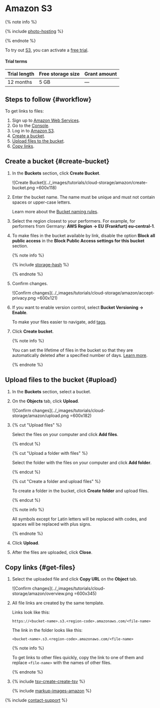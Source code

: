 # Amazon S3

{% note info %}

{% include [photo-hosting](_includes/cloud-storage/photo-hosting.md) %}

{% endnote %}

To try out [S3](https://aws.amazon.com/s3/?nc1=h_ls), you can activate a [free trial](https://aws.amazon.com/free).

#### Trial terms

Trial length | Free storage size | Grant amount
------------ | ----------------- | ------------
12 months | 5 GB | &mdash;

## Steps to follow {#workflow}

To get links to files:

1. Sign up to [Amazon Web Services](https://aws.amazon.com/getting-started/hands-on/backup-files-to-amazon-s3/?nc1=h_ls).
1. Go to the [Console](https://console.aws.amazon.com/console/home?nc2=h_ct&src=header-signin).
1. Log in to [Amazon S3](https://s3.console.aws.amazon.com/s3/home).
1. [Create a bucket](#create-bucket).
1. [Upload files to the bucket](#upload).
1. [Copy links](#get-files).

## Create a bucket {#create-bucket}

1. In the **Buckets** section, click **Create Bucket**.

    ![Create Bucket](../_images/tutorials/cloud-storage/amazon/create-bucket.png =600x118)

1. Enter the bucket name. The name must be unique and must not contain spaces or upper-case letters.

    Learn more about the [Bucket naming rules](https://docs.aws.amazon.com/AmazonS3/latest/userguide/bucketnamingrules.html).

1. Select the region closest to your performers. For example, for performers from Germany: **AWS Region → EU (Frankfurt) eu-central-1**.

1. To make files in the bucket available by link, disable the option **Block all public access** in the **Block Public Access settings for this bucket** section.

    {% note info %}

    {% include [storage-hash](_includes/cloud-storage/hash.md) %}

    {% endnote %}

1. Confirm changes.

    ![Confirm changes](../_images/tutorials/cloud-storage/amazon/accept-privacy.png =600x121)

1. If you want to enable version control, select **Bucket Versioning → Enable**.

    To make your files easier to navigate, add [tags](https://docs.aws.amazon.com/AmazonS3/latest/userguide/CostAllocTagging.html).

1. Click **Create bucket**.

    {% note info %}

    You can set the lifetime of files in the bucket so that they are automatically deleted after a specified number of days. [Learn more](https://aws.amazon.com/ru/blogs/aws/amazon-s3-object-expiration/).

    {% endnote %}

## Upload files to the bucket {#upload}

1. In the **Buckets** section, select a bucket.

1. On the **Objects** tab, click **Upload**.

    ![Confirm changes](../_images/tutorials/cloud-storage/amazon/upload.png =600x182)

1. {% cut "Upload files" %}

    Select the files on your computer and click **Add files**.

    {% endcut %}

    {% cut "Upload a folder with files" %}

    Select the folder with the files on your computer and click **Add folder**.

    {% endcut %}

    {% cut "Create a folder and upload files" %}

    To create a folder in the bucket, click **Create folder** and upload files.

    {% endcut %}

    {% note info %}

    All symbols except for Latin letters will be replaced with codes, and spaces will be replaced with plus signs.

    {% endnote %}

1. Click **Upload**.

1. After the files are uploaded, click **Close**.

## Copy links {#get-files}

1. Select the uploaded file and click **Copy URL** on the **Object** tab.

    ![Confirm changes](../_images/tutorials/cloud-storage/amazon/overview.png =600x345)

1. All file links are created by the same template.

    Links look like this:

    ```
    https://<bucket-name>.s3.<region-code>.amazonaws.com/<file-name>
    ```

    The link in the folder looks like this:

    ```
    <bucket-name>.s3.<region-code>.amazonaws.com/<file-name>
    ```

    {% note info %}

    To get links to other files quickly, copy the link to one of them and replace `<file-name>` with the names of other files.

    {% endnote %}

1. {% include [tsv-create-create-tsv](_includes/cloud-storage/id-tsv-create/create-tsv.md) %}

    {% include [markup-images-amazon](_includes/cloud-storage/markup/markup-images-amazon.md) %}

{% include [contact-support](_includes/contact-support.md) %}